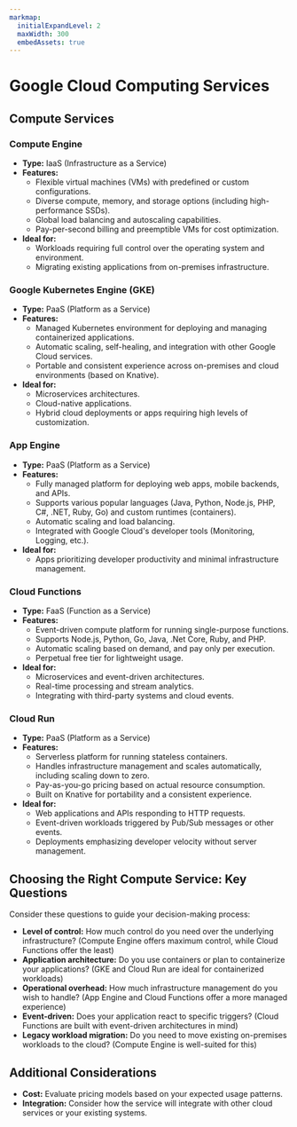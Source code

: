 ```yaml
---
markmap:
  initialExpandLevel: 2
  maxWidth: 300
  embedAssets: true
---
```

# Google Cloud Computing Services

## Compute Services

### **Compute Engine**
  - **Type:** IaaS (Infrastructure as a Service)
  - **Features:**
    - Flexible virtual machines (VMs) with predefined or custom configurations.
    - Diverse compute, memory, and storage options (including high-performance SSDs).
    - Global load balancing and autoscaling capabilities.
    - Pay-per-second billing and preemptible VMs for cost optimization.
  - **Ideal for:**
    - Workloads requiring full control over the operating system and environment.
    - Migrating existing applications from on-premises infrastructure. 

### **Google Kubernetes Engine (GKE)**
  - **Type:** PaaS (Platform as a Service)
  - **Features:**
    - Managed Kubernetes environment for deploying and managing containerized applications.
    - Automatic scaling, self-healing, and integration with other Google Cloud services.
    - Portable and consistent experience across on-premises and cloud environments (based on Knative).
  - **Ideal for:**
    - Microservices architectures.
    - Cloud-native applications.
    - Hybrid cloud deployments or apps requiring high levels of customization. 

### **App Engine**
  - **Type:** PaaS (Platform as a Service)
  - **Features:**
    - Fully managed platform for deploying web apps, mobile backends, and APIs.
    - Supports various popular languages (Java, Python, Node.js, PHP, C#, .NET, Ruby, Go) and custom runtimes (containers).
    - Automatic scaling and load balancing.
    - Integrated with Google Cloud's developer tools (Monitoring, Logging, etc.).
  - **Ideal for:**
    - Apps prioritizing developer productivity and minimal infrastructure management.

### **Cloud Functions**
  - **Type:** FaaS (Function as a Service)
  - **Features:**
    - Event-driven compute platform for running single-purpose functions.
    - Supports Node.js, Python, Go, Java, .Net Core, Ruby, and PHP.
    - Automatic scaling based on demand, and pay only per execution.
    - Perpetual free tier for lightweight usage. 
  - **Ideal for:**
    - Microservices and event-driven architectures.
    - Real-time processing and stream analytics.
    - Integrating with third-party systems and cloud events.

### **Cloud Run**
  - **Type:** PaaS (Platform as a Service)
  - **Features:**
    - Serverless platform for running stateless containers.
    - Handles infrastructure management and scales automatically, including scaling down to zero.
    - Pay-as-you-go pricing based on actual resource consumption.
    - Built on Knative for portability and a consistent experience.
  - **Ideal for:** 
    - Web applications and APIs responding to HTTP requests.
    - Event-driven workloads triggered by Pub/Sub messages or other events.
    - Deployments emphasizing developer velocity without server management.

## Choosing the Right Compute Service: Key Questions

Consider these questions to guide your decision-making process:

* **Level of control:** How much control do you need over the underlying infrastructure? (Compute Engine offers maximum control, while Cloud Functions offer the least)
* **Application architecture:** Do you use containers or plan to containerize your applications? (GKE and Cloud Run are ideal for containerized workloads)
* **Operational overhead:** How much infrastructure management do you wish to handle? (App Engine and Cloud Functions offer a more managed experience)
* **Event-driven:** Does your application react to specific triggers? (Cloud Functions are built with event-driven architectures in mind)
* **Legacy workload migration:** Do you need to move existing on-premises workloads to the cloud? (Compute Engine is well-suited for this)

## Additional Considerations

* **Cost:**  Evaluate pricing models based on your expected usage patterns.
* **Integration:** Consider how the service will integrate with other cloud services or your existing systems. 

